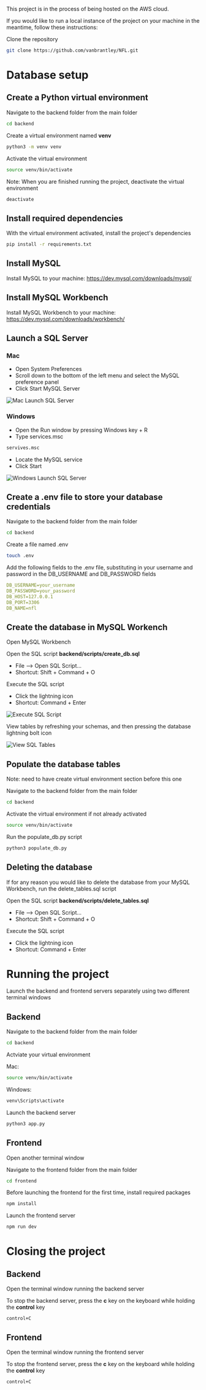 This project is in the process of being hosted on the AWS cloud.

If you would like to run a local instance of the project on your machine in the meantime, follow these instructions:

Clone the repository

```sh
git clone https://github.com/vanbrantley/NFL.git
```

# Database setup

## Create a Python virtual environment

Navigate to the backend folder from the main folder

```sh
cd backend
```

Create a virtual environment named **venv**

```sh
python3 -m venv venv
```

Activate the virtual environment

```sh
source venv/bin/activate
```

Note: When you are finished running the project, deactivate the virtual environment

```sh
deactivate
```

## Install required dependencies

With the virtual environment activated, install the project's dependencies

```sh
pip install -r requirements.txt
```

## Install MySQL

Install MySQL to your machine: https://dev.mysql.com/downloads/mysql/

## Install MySQL Workbench

Install MySQL Workbench to your machine: https://dev.mysql.com/downloads/workbench/

## Launch a SQL Server

### Mac

- Open System Preferences
- Scroll down to the bottom of the left menu and select the MySQL preference panel
- Click Start MySQL Server

![Mac Launch SQL Server](project-setup-screenshots/mac-launch-sql-server.png)

### Windows

- Open the Run window by pressing Windows key + R
- Type services.msc
```sh
servives.msc
```
- Locate the MySQL service
- Click Start

![Windows Launch SQL Server](project-setup-screenshots/windows-launch-sql-server.png)

## Create a .env file to store your database credentials

Navigate to the backend folder from the main folder

```sh
cd backend
```

Create a file named .env

```sh
touch .env
```

Add the following fields to the .env file, substituting in your username and password in the DB_USERNAME and DB_PASSWORD fields

```yaml
DB_USERNAME=your_username
DB_PASSWORD=your_password
DB_HOST=127.0.0.1
DB_PORT=3306
DB_NAME=nfl
```

## Create the database in MySQL Workench

Open MySQL Workbench

Open the SQL script **backend/scripts/create_db.sql**
- File --> Open SQL Script...
- Shortcut: Shift + Command + O

Execute the SQL script
- Click the lightning icon
- Shortcut: Command + Enter

![Execute SQL Script](project-setup-screenshots/execute-sql-script.png)

View tables by refreshing your schemas, and then pressing the database lightning bolt icon

![View SQL Tables](project-setup-screenshots/show-sql-tables-2.png)

## Populate the database tables

Note: need to have create virtual environment section before this one

Navigate to the backend folder from the main folder

```sh
cd backend
```

Activate the virtual environment if not already activated

```sh
source venv/bin/activate
```

Run the populate_db.py script

```sh
python3 populate_db.py
```

## Deleting the database

If for any reason you would like to delete the database from your MySQL Workbench, run the delete_tables.sql script

Open the SQL script **backend/scripts/delete_tables.sql**
- File --> Open SQL Script...
- Shortcut: Shift + Command + O

Execute the SQL script
- Click the lightning icon
- Shortcut: Command + Enter

# Running the project

Launch the backend and frontend servers separately using two different terminal windows

## Backend

Navigate to the backend folder from the main folder

```sh
cd backend
```

Actviate your virtual environment

Mac: 
```sh
source venv/bin/activate
```

Windows:
```sh
venv\Scripts\activate
```


Launch the backend server

```sh
python3 app.py
```

## Frontend

Open another terminal window

Navigate to the frontend folder from the main folder

```sh
cd frontend
```

Before launching the frontend for the first time, install required packages

```sh
npm install
```

Launch the frontend server
```sh
npm run dev
```

# Closing the project

## Backend

Open the terminal window running the backend server

To stop the backend server, press the **c** key on the keyboard while holding the **control** key

```
control+C
```

## Frontend

Open the terminal window running the frontend server

To stop the frontend server, press the **c** key on the keyboard while holding the **control** key

```
control+C
```



